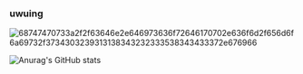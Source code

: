 ### uwuing
![68747470733a2f2f63646e2e646973636f72646170702e636f6d2f656d6f6a69732f3734303239313138343232333538343433372e676966](https://user-images.githubusercontent.com/68351730/129429046-f6699cf8-b2c2-4529-a44a-b2740e94579c.gif)

</h1>
  
![Anurag's GitHub stats](https://github-readme-stats.vercel.app/api?username=ChefJem&hide_border=true&theme=radical&show_icons=true)
